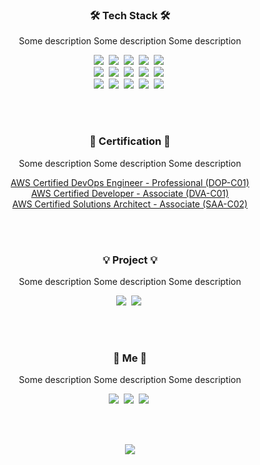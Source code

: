 <h3 align="center">🛠 Tech Stack 🛠</h3>
<p align="center">Some description Some description Some description</p>

<p align="center">
  <a><img src="https://img.shields.io/badge/Java-007396?style=flat-square&logo=Java&logoColor=white"/></a>&nbsp 
  <a><img src="https://img.shields.io/badge/SpringBoot-6DB33F?style=flat-square&logo=Spring&logoColor=white"/></a>&nbsp 
  <a><img src="https://img.shields.io/badge/React-0088CC?style=flat-square&logo=React&logoColor=white"/></a>&nbsp 
  <a><img src="https://img.shields.io/badge/MySQL-4479A1?style=flat-square&logo=mysql&logoColor=white"/></a>&nbsp 
  <a><img src="https://img.shields.io/badge/Redis-DC382D?style=flat-square&logo=Redis&logoColor=white"/></a>&nbsp 
  <br>
  <a><img src="https://img.shields.io/badge/AWS-232F3E?style=flat-square&logo=amazon%20aws&logoColor=white"/></a>&nbsp 
  <a><img src="https://img.shields.io/badge/Kubernetes-326CE5?style=flat-square&logo=Kubernetes&logoColor=white"/></a>&nbsp 
  <a><img src="https://img.shields.io/badge/Docker-2496ED?style=flat-square&logo=Docker&logoColor=white"/></a>&nbsp 
  <a><img src="https://img.shields.io/badge/Jenkins-D24939?style=flat-square&logo=Jenkins&logoColor=white"/></a>&nbsp 
  <a><img src="https://img.shields.io/badge/ArgoCD-269539?style=flat-square&logo=&logoColor=white"/></a>&nbsp 
  <br>
  <a><img src="https://img.shields.io/badge/Jira-0052CC?style=flat-square&logo=Jira&logoColor=white"/></a>&nbsp 
  <a><img src="https://img.shields.io/badge/Confluence-172B4D?style=flat-square&logo=Confluence&logoColor=white"/></a>&nbsp 
  <a><img src="https://img.shields.io/badge/Slack-4A154B?style=flat-square&logo=Slack&logoColor=white"/></a>&nbsp 
  <a><img src="https://img.shields.io/badge/Git-F05032?style=flat-square&logo=Git&logoColor=white"/></a>&nbsp 
  <a><img src="https://img.shields.io/badge/GitHub-181717?style=flat-square&logo=GitHub&logoColor=white"/></a>&nbsp 
</p>

<br>
<br>

<h3 align="center">🚀 Certification 🚀</h3>
<p align="center">Some description Some description Some description</p>
<p align="center">
  <a href="https://www.youracclaim.com/badges/a74b2f56-35b5-40ad-8d17-f1f01ec66004/public_url">AWS Certified DevOps Engineer - Professional (DOP-C01)</a> <br>
  <a href="https://www.youracclaim.com/badges/01bdbb1f-bcd8-472c-8cf7-aa3351e54fe5/public_url">AWS Certified Developer - Associate (DVA-C01)</a> <br>
  <a href="https://www.youracclaim.com/badges/64c8d302-edc8-457e-9699-82a9ca0c0371/public_url">AWS Certified Solutions Architect - Associate (SAA-C02)</a> <br>
</p>

<br>
<br>

<h3 align="center">💡 Project 💡</h3>
<p align="center">Some description Some description Some description</p>
<p align="center">
  <a href="https://github.com/cocoding-ss/apjung-backend"><img src="https://img.shields.io/badge/Apjung-Backend-181717?style=flat-square&logo=GitHub&logoColor=white"/></a>&nbsp 
  <a href="https://github.com/cocoding-ss/apjung-gitops"><img src="https://img.shields.io/badge/Apjung-GitOps-181717?style=flat-square&logo=GitHub&logoColor=white"/></a>&nbsp 
</p>

<br>
<br>

<h3 align="center">📖 Me 📖</h3>
<p align="center">Some description Some description Some description</p>
<p align="center">
  <a href="https://labyu.github.io/"><img src="https://img.shields.io/badge/TechBlog-FF5722?style=flat-square&logo=Blogger&logoColor=white"/></a>&nbsp 
  <a href="https://www.facebook.com/byu.la.71"><img src="https://img.shields.io/badge/Facebook-1877F2?style=flat-square&logo=Facebook&logoColor=white"/></a>&nbsp 
  <a href="https://github.com/labyu/labyu/blob/master/BOOKS.md"><img src="https://img.shields.io/badge/Books-3884FF?style=flat-square&logo=GitBook&logoColor=white"/></a>&nbsp 
</p>

<br>
<br>

<p align="center">
  <img src="https://hits.seeyoufarm.com/api/count/incr/badge.svg?url=https%3A%2F%2Fgithub.com%2Flabyu&count_bg=%2379C83D&title_bg=%23555555&icon=&icon_color=%23E7E7E7&title=%EB%B0%A9%EB%AC%B8%EC%9E%90&edge_flat=false">
</p>
